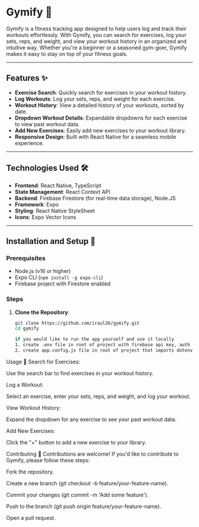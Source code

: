 # Gymify 💪

Gymify is a fitness tracking app designed to help users log and track their workouts effortlessly. With Gymify, you can search for exercises, log your sets, reps, and weight, and view your workout history in an organized and intuitive way. Whether you're a beginner or a seasoned gym-goer, Gymify makes it easy to stay on top of your fitness goals.


---

## Features ✨

- **Exercise Search**: Quickly search for exercises in your workout history.
- **Log Workouts**: Log your sets, reps, and weight for each exercise.
- **Workout History**: View a detailed history of your workouts, sorted by date.
- **Dropdown Workout Details**: Expandable dropdowns for each exercise to view past workout data.
- **Add New Exercises**: Easily add new exercises to your workout library.
- **Responsive Design**: Built with React Native for a seamless mobile experience.

---

## Technologies Used 🛠️

- **Frontend**: React Native, TypeScript
- **State Management**: React Context API
- **Backend**: Firebase Firestore (for real-time data storage), Node.JS
- **Framework**: Expo
- **Styling**: React Native StyleSheet
- **Icons**: Expo Vector Icons

---

## Installation and Setup 🚀

### Prerequisites
- Node.js (v16 or higher)
- Expo CLI (`npm install -g expo-cli`)
- Firebase project with Firestore enabled

### Steps
1. **Clone the Repository**:
   ```bash
   git clone https://github.com/iraul26/gymify.git
   cd gymify

   if you would like to run the app yourself and use it locally
   1. create .env file in root of project with firebase api key, auth domain, project id, storage bucket, sender id, app id, and usda third party api key.
   2. create app.config.js file in root of project that imports dotenv and has your firebaseConfig setup in the extra module


Usage 📱
Search for Exercises:

Use the search bar to find exercises in your workout history.

Log a Workout:

Select an exercise, enter your sets, reps, and weight, and log your workout.

View Workout History:

Expand the dropdown for any exercise to see your past workout data.

Add New Exercises:

Click the "+" button to add a new exercise to your library.


Contributing 🤝
Contributions are welcome! If you'd like to contribute to Gymify, please follow these steps:

Fork the repository.

Create a new branch (git checkout -b feature/your-feature-name).

Commit your changes (git commit -m 'Add some feature').

Push to the branch (git push origin feature/your-feature-name).

Open a pull request.


